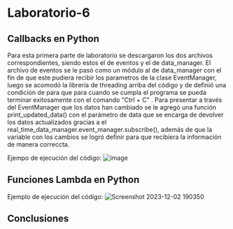 # Laboratorio-6

## Callbacks en Python
Para esta primera parte de laboratorio se descargaron los dos archivos correspondientes, siendo estos el de eventos y el de data_manager. El archivo de eventos se le pasó como un módulo al de data_manager con el fin de que este pudiera recibir los parametros de la clase EventManager, luego se acomodó la librería de threading arriba del código y de definió una condición de para que para cuando se cumpla el programa se pueda terminar exitosamente con el comando "Ctrl + C" . Para presentar a través del EventManager que los datos han cambiado se le agregó una función print_updated_data() con el parámetro de data que se encarga de devolver los datos actualizados gracias a el real_time_data_manager.event_manager.subscribe(), además de que la variable con los cambios se logró definir para que recibiera la información de manera correccta.

Ejempo de ejecución del código:
![image](https://github.com/DanielValverde0203/Laboratorio-6/assets/143844258/b0976d28-552e-4d5c-bd2b-57a9e65c8ad1)


## Funciones Lambda en Python


Ejemplo de ejecución del código:
![Screenshot 2023-12-02 190350](https://github.com/DanielValverde0203/Laboratorio-6/assets/143844258/c1581aac-4ad4-4857-b629-4d2c1bc48b82)



## Conclusiones



